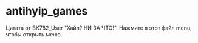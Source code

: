 # antihyip_games
Цитата от BK782_User "Хайп? НИ ЗА ЧТО!".
Нажмите в этот файл menu, чтобы открыть меню.
